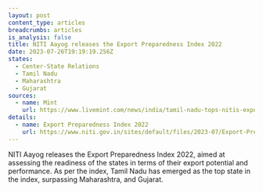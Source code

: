 ```yaml
---
layout: post
content_type: articles
breadcrumbs: articles
is_analysis: false
title: NITI Aayog releases the Export Preparedness Index 2022
date: 2023-07-26T19:19:19.256Z
states:
  - Center-State Relations
  - Tamil Nadu
  - Maharashtra
  - Gujarat
sources:
  - name: Mint
    url: https://www.livemint.com/news/india/tamil-nadu-tops-nitis-export-preparedness-index-2022-gujarat-skids-to-4th-slot-11689672585134.html
details:
  - name: Export Preparedness Index 2022
    url: https://www.niti.gov.in/sites/default/files/2023-07/Export-Preparedness-Index-2022_0.pdf
---
```

NITI Aayog releases the Export Preparedness Index 2022, aimed at assessing the readiness of the states in terms of their export potential and performance. As per the index, Tamil Nadu has emerged as the top state in the index, surpassing Maharashtra, and Gujarat.